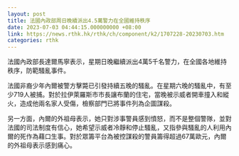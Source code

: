 ```yaml
---
layout: post
title: 法國內政部周日晚續派出4.5萬警力在全國維持秩序
date: 2023-07-03 04:44:15.000000000 +08:00
link: https://news.rthk.hk/rthk/ch/component/k2/1707228-20230703.htm
categories: rthk
---
```


法國內政部長達爾馬寧表示，星期日晚繼續派出4萬5千名警力，在全國各地維持秩序，防範騷亂事件。

法國非裔少年內爾被警方擊斃已引發持續五晚的騷亂。在星期六晚的騷亂中，有至少719人被捕。對於拉伊萊羅斯市市長讓布蘭的住宅，當晚被示威者開車撞入和縱火，造成他兩名家人受傷，檢察部門已將事件列為企圖謀殺。

另一方面，內爾的外祖母表示，她只對涉事警員感到憤怒，而不是整個警隊，並對法國的司法制度有信心，她希望示威者冷靜和停止騷亂，又指參與騷亂的人利用內爾的死作為藉口生事。對於眾籌平台為被控謀殺的警員籌得超過67萬歐元，內爾的外祖母表示感到痛心。
